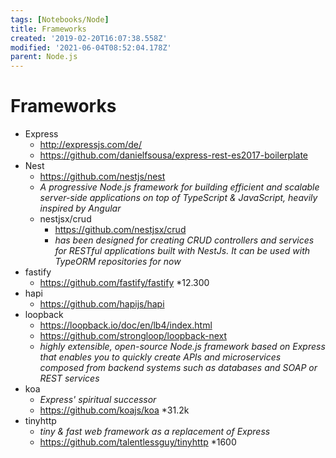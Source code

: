 ```yaml
---
tags: [Notebooks/Node]
title: Frameworks
created: '2019-02-20T16:07:38.558Z'
modified: '2021-06-04T08:52:04.178Z'
parent: Node.js
---
```


# Frameworks

- Express
  - http://expressjs.com/de/
  - https://github.com/danielfsousa/express-rest-es2017-boilerplate
- Nest
  - https://github.com/nestjs/nest
  - *A progressive Node.js framework for building efficient and scalable server-side applications on top of TypeScript & JavaScript, heavily inspired by Angular*
  - nestjsx/crud
    - https://github.com/nestjsx/crud
    - *has been designed for creating CRUD controllers and services for RESTful applications built with NestJs. It can be used with TypeORM repositories for now*
- fastify
  - https://github.com/fastify/fastify *12.300
- hapi
  - https://github.com/hapijs/hapi
- loopback
  - https://loopback.io/doc/en/lb4/index.html
  - https://github.com/strongloop/loopback-next
  - *highly extensible, open-source Node.js framework based on Express that enables you to quickly create APIs and microservices composed from backend systems such as databases and SOAP or REST services*
- koa
  - *Express' spiritual successor*
  - https://github.com/koajs/koa *31.2k
- tinyhttp
  - *tiny & fast web framework as a replacement of Express*
  - https://github.com/talentlessguy/tinyhttp *1600
